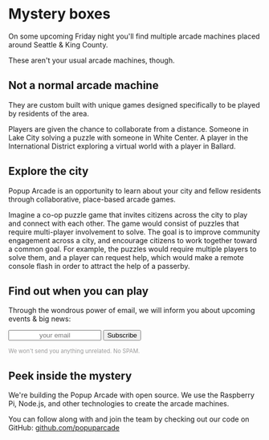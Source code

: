 ---
---

# Mystery boxes

On some upcoming Friday night you'll find multiple arcade machines placed around Seattle & King County. 

These aren't your usual arcade machines, though.

## Not a normal arcade machine
They are custom built with unique games designed specifically to be played by residents of the area.

Players are given the chance to collaborate from a distance. Someone in Lake City solving a puzzle with someone in White Center. A player in the International District exploring a virtual world with a player in Ballard.

## Explore the city
Popup Arcade is an opportunity to learn about your city and fellow residents through collaborative, place-based arcade games.

Imagine a co-op puzzle game that invites citizens across the city to play and connect with each other. The game would consist of puzzles that require multi-player involvement to solve. The goal is to improve community engagement across a city, and encourage citizens to work together toward a common goal. For example, the puzzles would require multiple players to solve them, and a player can request help, which would make a remote console flash in order to attract the help of a passerby.

## Find out when you can play

Through the wondrous power of email, we will inform you about upcoming events & big news:

<form action="https://tinyletter.com/popuparcade" method="post" target="popupwindow" onsubmit="window.open('https://tinyletter.com/popuparcade', 'popupwindow', 'scrollbars=yes,width=800,height=600');return true"><input type="text" name="email" id="tlemail" placeholder="your email" class="full-width" style="text-align:center;"> <input type="hidden" value="1" name="embed"/><input type="submit" value="Subscribe" class="button full-width" /></form>

<p style="font-size:0.8em; color:#999;">We won't send you anything unrelated. No SPAM.</p>

## Peek inside the mystery

We're building the Popup Arcade with open source. We use the Raspberry Pi, Node.js, and other technologies to create the arcade machines.

You can follow along with and join the team by checking out our code on GitHub: [github.com/popuparcade](http://github.com/popuparcade)
